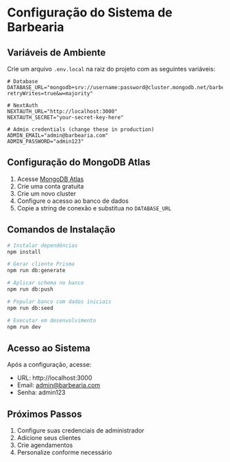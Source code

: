 # Configuração do Sistema de Barbearia

## Variáveis de Ambiente

Crie um arquivo `.env.local` na raiz do projeto com as seguintes variáveis:

```env
# Database
DATABASE_URL="mongodb+srv://username:password@cluster.mongodb.net/barbearia?retryWrites=true&w=majority"

# NextAuth
NEXTAUTH_URL="http://localhost:3000"
NEXTAUTH_SECRET="your-secret-key-here"

# Admin credentials (change these in production)
ADMIN_EMAIL="admin@barbearia.com"
ADMIN_PASSWORD="admin123"
```

## Configuração do MongoDB Atlas

1. Acesse [MongoDB Atlas](https://www.mongodb.com/atlas)
2. Crie uma conta gratuita
3. Crie um novo cluster
4. Configure o acesso ao banco de dados
5. Copie a string de conexão e substitua no `DATABASE_URL`

## Comandos de Instalação

```bash
# Instalar dependências
npm install

# Gerar cliente Prisma
npm run db:generate

# Aplicar schema no banco
npm run db:push

# Popular banco com dados iniciais
npm run db:seed

# Executar em desenvolvimento
npm run dev
```

## Acesso ao Sistema

Após a configuração, acesse:
- URL: http://localhost:3000
- Email: admin@barbearia.com
- Senha: admin123

## Próximos Passos

1. Configure suas credenciais de administrador
2. Adicione seus clientes
3. Crie agendamentos
4. Personalize conforme necessário
